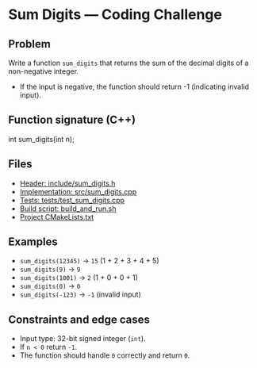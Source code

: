 # Sum Digits — Coding Challenge

## Problem
Write a function `sum_digits` that returns the sum of the decimal digits of a non-negative integer.

- If the input is negative, the function should return -1 (indicating invalid input).

## Function signature (C++)

int sum_digits(int n);

## Files

- [Header: include/sum_digits.h](../include/sum_digits.h)
- [Implementation: src/sum_digits.cpp](../src/sum_digits.cpp)
- [Tests: tests/test_sum_digits.cpp](../tests/test_sum_digits.cpp)
- [Build script: build_and_run.sh](../build_and_run.sh)
- [Project CMakeLists.txt](../CMakeLists.txt)

## Examples

- `sum_digits(12345)` -> `15` (1 + 2 + 3 + 4 + 5)
- `sum_digits(9)` -> `9`
- `sum_digits(1001)` -> `2` (1 + 0 + 0 + 1)
- `sum_digits(0)` -> `0`
- `sum_digits(-123)` -> `-1` (invalid input)

## Constraints and edge cases

- Input type: 32-bit signed integer (`int`).
- If `n < 0` return `-1`.
- The function should handle `0` correctly and return `0`.